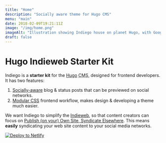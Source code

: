 ```yaml
---
title: "Home"
description: "Socially aware theme for Hugo CMS" 
menu: "main"
date: 2018-02-09T19:21:11Z
image: "/img/home.png"
imageAlt: "Illustration showing Indiego house on planet Hugo, with Google Plus, Facebook and Twitter balloons coming out the front door"
draft: false
---
```


# Hugo Indieweb Starter Kit

Indiego is a **starter kit** for the [Hugo](https://gohugo.io/) <abbr title="Content Management System">CMS</abbr>, designed for frontend developers. It has two features:

1. [Socially-aware](/social/) blog & status posts that can be previewed on social networks.
2. [Modular CSS](/modular/) frontend workflow, makes design & developing a theme much easier.

We want Indiego to simplify the [Indieweb](https://indieweb.org/), so that content creators can focus on [Publish (on your) Own Site, Syndicate Elsewhere](https://indieweb.org/POSSE). This means **easily** syndicating your web site content to your social media networks.

[![Deploy to Netlify](https://www.netlify.com/img/deploy/button.svg)](https://app.netlify.com/start/deploy?repository=https://github.com/growdigital/indiego)
